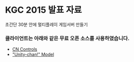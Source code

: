 # KGC 2015 발표 자료

초간단 30분 안에 멀티플레이 게임서버 만들기

### 클라이언트는 아래와 같은 무료 오픈 소스를 사용하였습니다.
- [CN Controls](https://www.assetstore.unity3d.com/en/?gclid=CNqTmfWduskCFQJwvAodBOIFBg#!/content/15233)
-  ["Unity-chan!" Model](https://www.assetstore.unity3d.com/en/?gclid=CNqTmfWduskCFQJwvAodBOIFBg#!/content/18705)
